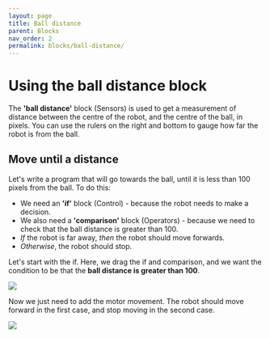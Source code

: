 ```yaml
---
layout: page
title: Ball distance
parent: Blocks
nav_order: 2
permalink: blocks/ball-distance/
---
```


# Using the ball distance block

The **'ball distance'** block (Sensors) is used to get a measurement of distance between the centre of the robot, and the centre of the ball, in pixels. You can use the rulers on the right and bottom to gauge how far the robot is from the ball.

## Move until a distance

Let's write a program that will go towards the ball, until it is less than 100 pixels from the ball. To do this:

* We need an **'if'** block (Control) - because the robot needs to make a decision.
* We also need a **'comparison'** block (Operators) - because we need to check that the ball distance is greater than 100.
* *If* the robot is far away, *then* the robot should move forwards.
* *Otherwise*, the robot should stop.

Let's start with the if. Here, we drag the if and comparison, and we want the condition to be that the **ball distance is greater than 100**.

<img src="/soccersim/docs/assets/blocks/ball_distance_if.svg"/>

Now we just need to add the motor movement. The robot should move forward in the first case, and stop moving in the second case.

<img src="/soccersim/docs/assets/blocks/ball_distance.svg"/>
